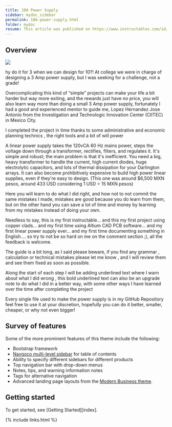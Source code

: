 ```yaml
---
title: 10A Power Supply
sidebar: mydoc_sidebar
permalink: 10A-power-supply.html
folder: mydoc
resume: This article was published on https://www.instructables.com/id/10Amp-Linear-Power-Supply/
---
```


## Overview

 ![](https://cdn.instructables.com/F9A/O4C0/I4SCKPQH/F9AO4C0I4SCKPQH.LARGE.jpg)
 
hy do it for 3 when we can design for 10?! At college we were in charge of designing a 3 Amp power supply, but I was seeking for a challenge, not a grade!

Overcomplicating this kind of “simple” projects can make your life a bit harder but way more exiting, and the rewards just have no price, you will also learn way more than doing a small 3 Amp power supply, fortunately I had a good and experienced mentor to guide me, Lopez Hernandez Jose Antonio from the Investigation and Technologic Innovation Center (CIITEC) in Mexico City.

I completed the project in time thanks to some administrative and economic planning technics , the right tools and a bit of will power

A linear power supply takes the 120vCA 60 Hz mains power, steps the voltage down through a transformer, rectifies, filters, and regulates it. It's simple and robust; the main problem is that it's inefficient. You need a big, heavy transformer to handle the current, high current diodes, huge electrolytic capacitors, and lots of thermal dissipation for your Darlington arrays. It can also become prohibitively expensive to build high power linear supplies, even if they're easy to design. (This one was around $6,500 MXN pesos, around 433 USD considering 1 USD = 15 MXN pesos)

Here you will learn to do what I did right, and how not to not commit the same mistakes I made, mistakes are good because you do learn from them, but on the other hand you can save a lot of time and money by learning from my mistakes instead of doing your own.

Needless to say, this is my first instructable… and this my first project using copper clads… and my first time using Altium CAD PCB software… and my first linear power supply ever… and my first time documenting something in English.... so try to not be so hard on me on the comment section ;), all the feedback is welcome.

The guide is a bit long, as I said please beware, if you find any grammar , calculation or technical mistakes please let me know , and I will review them and see them fixed as soon as possible.

Along the start of each step I will be adding underlined text where I warn about what I did wrong , this bold underlined text can also be an upgrade note to do what I did in a better way, with some other ways I have learned over the time after completing the project

Every single file used to make the power supply is in my GitHub Repository feel free to use it at your discretion, hopefully you can do it better, smaller, cheaper, or why not even bigger!

## Survey of features

Some of the more prominent features of this theme include the following:

* Bootstrap framework
* [Navgoco multi-level sidebar](http://www.komposta.net/article/navgoco) for table of contents
* Ability to specify different sidebars for different products
* Top navigation bar with drop-down menus
* Notes, tips, and warning information notes
* Tags for alternative navigation
* Advanced landing page layouts from the [Modern Business theme](http://startbootstrap.com/template-overviews/modern-business/).

## Getting started

To get started, see [Getting Started][index].

{% include links.html %}
